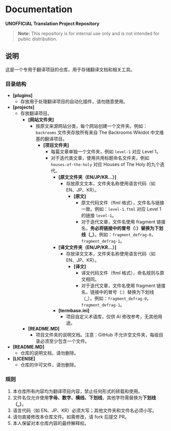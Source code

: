 # Documentation

**UNOFFICIAL Translation Project Repository**

> **Note:** This repository is for internal use only and is not intended for public distribution.

## 说明

这是一个专用于翻译项目的仓库，用于存储翻译文档和相关工具。

### 目录结构

- **[plugins]**
  - 存放用于处理翻译项目的自动化插件，请勿随意使用。
- **[projects]**
  - 存放翻译项目。
    - **[网站文件夹]**
      - 按原文来源网站分类，每个网站创建一个文件夹。例如：`backrooms` 文件夹存放所有来自 The Backrooms Wikidot 中文维基的翻译项目。
        - **[项目文件夹]**
          - 每篇文章单独一个文件夹，例如 `level-1` 对应 Level 1。
          - 对于迭代类文章，使用共用标题命名文件夹，例如 `houses-of-the-holy` 对应 Houses of The Holy 的九个迭代。
            - **[原文文件夹（EN/JP/KR...）]**
              - 存放原文文本，文件夹名称使用语言代码（如 EN、JP、KR）。
                - **[原文]**
                  - 原文代码文件（ftml 格式），文件名与链接一致。例如：`level-1.ftml` 对应 Level 1 的链接 `level-1`。
                  - 对于迭代文章，文件名使用 fragment 链接名，**务必将链接中的冒号（:）替换为下划线（_）**。例如：`fragment_defrag-0`，`fragment_defrag-1`。
            - **[译文文件夹（EN/JP/KR...）]**
              - 存放译文文本，文件夹名称使用语言代码（如 EN、JP、KR）。
                - **[译文]**
                  - 译文代码文件（ftml 格式），命名规则与原文相同。
                  - 对于迭代文章，文件名使用 fragment 链接名，链接中的冒号（:）替换为下划线（_）。例如：`fragment_defrag-0`，`fragment_defrag-1`。
            - **[termbase.ini]**
              - 项目自定义术语库，仅供 AI 修改参考，无其他用途。
    - **[README.MD]**
      - 项目文件夹的说明文档。注意：GitHub 不允许空文件夹，每级目录必须至少包含一个文件。
- **[README.MD]**
  - 仓库的说明文档，请勿删除。
- **[LICENSE]**
  - 仓库的许可文件，请勿删除。

### 规则

1. 本仓库所有内容均为翻译项目内容，禁止任何形式的转载和使用。
2. 文件名仅允许使用**字母、数字、横线、下划线**，其他字符需替换为**下划线（_）**。
3. 语言代码（如 EN、JP、KR）必须大写；其他文件夹和文件名必须小写。
4. 请勿直接修改本仓库文件。如需修改，请 fork 后提交 PR。
5. 本人保留对本仓库内容的最终解释权。